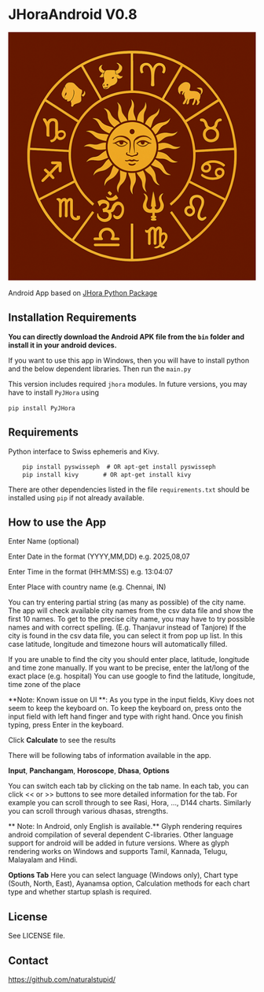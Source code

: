 JHoraAndroid V0.8
=================
![JHoraAndroid](./assets/app_icon.png)

Android App based on [JHora Python Package](https://github.com/naturalstupid/PyJHora/)


Installation Requirements
-------------------------
**You can directly download the Android APK file from the `bin` folder and install it in your android devices.**

If you want to use this app in Windows, then you will have to install python and the below dependent libraries. Then run the `main.py`

This version includes required `jhora` modules. In future versions, you may have to install `PyJHora` using

`pip install PyJHora`

Requirements
-------------

Python interface to Swiss ephemeris and Kivy.

```
	pip install pyswisseph	# OR apt-get install pyswisseph
	pip install kivy       # OR apt-get install kivy
```
There are other dependencies listed in the file `requirements.txt` should be installed using `pip` if not already available.

How to use the App
------------------------------
Enter Name (optional)

Enter Date in the format (YYYY,MM,DD) e.g. 2025,08,07

Enter Time in the format (HH:MM:SS) e.g. 13:04:07

Enter Place with country name (e.g. Chennai, IN)

You can try entering partial string (as many as possible) of the city name. The app will check available city names from the csv data file and show the first 10 names. To get to the precise city name, you may have to try possible names and with correct spelling. (E.g. Thanjavur instead of Tanjore)
If the city is found in the csv data file, you can select it from pop up list. In this case latitude, longitude and timezone hours will automatically filled.

If you are unable to find the city you should enter place, latitude, longitude and time zone manually.
If you want to be precise, enter the lat/long of the exact place (e.g. hospital)
You can use google to find the latitude, longitude, time zone of the place

**Note: Known issue on UI **: As you type in the input fields, Kivy does not seem to keep the keyboard on. To keep the keyboard on, press onto the input field with left hand finger and type with right hand. Once you finish typing, press Enter in the keyboard.

Click **Calculate** to see the results

There will be following tabs of information available in the app.

**Input**, **Panchangam**, **Horoscope**, **Dhasa**, **Options**

You can switch each tab by clicking on the tab name. In each tab, you can click << or >> buttons to see more detailed information for the tab. For example you can scroll through to see Rasi, Hora, ..., D144 charts. Similarly you can scroll through various dhasas, strengths.

** Note: In Android, only English is available.** Glyph rendering requires android compilation of several dependent C-libraries. Other language support for android will be added in future versions. Where as glyph rendering works on Windows and supports Tamil, Kannada, Telugu, Malayalam and Hindi.

**Options Tab** Here you can select language (Windows only), Chart type (South, North, East), Ayanamsa option, Calculation methods for each chart type and whether startup splash is required.

License
-------
See LICENSE file.

Contact
-------
https://github.com/naturalstupid/
